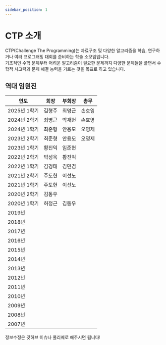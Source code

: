 ```yaml
---
sidebar_position: 1
---
```


# CTP 소개

CTP(Challenge The Programming)는 자료구조 및 다양한 알고리즘을 학습, 연구하거나 여러 프로그래밍 대회를 준비하는 학술 소모임입니다.  
기초적인 수학 문제부터 어려운 알고리즘이 필요한 문제까지 다양한 문제들을 풀면서 수학적 사고력과 문제 해결 능력을 기르는 것을 목표로 하고 있습니다.

## 역대 임원진

| 연도         | 회장   | 부회장 | 총무   |
| ------------ | ------ | ------ | ------ |
| 2025년 1학기 | 김형주 | 최명근 | 손호영 |
| 2024년 2학기 | 최명근 | 박재현 | 손호영 |
| 2024년 1학기 | 최준형 | 안용모 | 오영제 |
| 2023년 2학기 | 최준형 | 안용모 | 오영제 |
| 2023년 1학기 | 황진익 | 임준현 |        |
| 2022년 2학기 | 박성욱 | 황진익 |        |
| 2022년 1학기 | 김경태 | 김민겸 |        |
| 2021년 2학기 | 주도현 | 이선노 |        |
| 2021년 1학기 | 주도현 | 이선노 |        |
| 2020년 2학기 | 김동우 |        |        |
| 2020년 1학기 | 허정근 | 김동우 |        |
| 2019년       |        |        |        |
| 2018년       |        |        |        |
| 2017년       |        |        |        |
| 2016년       |        |        |        |
| 2015년       |        |        |        |
| 2014년       |        |        |        |
| 2013년       |        |        |        |
| 2012년       |        |        |        |
| 2011년       |        |        |        |
| 2010년       |        |        |        |
| 2009년       |        |        |        |
| 2008년       |        |        |        |
| 2007년       |        |        |        |

정보수정은 깃허브 이슈나 풀리퀘로 해주시면 됩니다!
